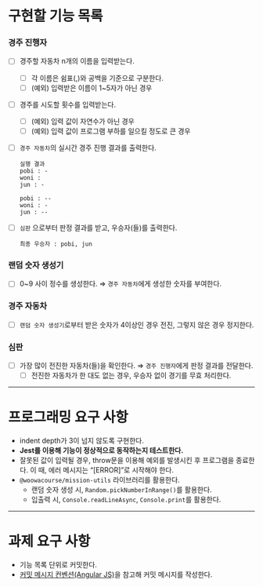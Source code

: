 # 구현할 기능 목록

### 경주 진행자

- [ ]  경주할 자동차 n개의 이름을 입력받는다.
    - [ ]  각 이름은 쉼표(,)와 공백을 기준으로 구분한다.
    - [ ]  (예외) 입력받은 이름이 1~5자가 아닌 경우
- [ ]  경주를 시도할 횟수를 입력받는다.
    - [ ]  (예외) 입력 값이 자연수가 아닌 경우
    - [ ]  (예외) 입력 값이 프로그램 부하를 일으킬 정도로 큰 경우
- [ ]  `경주 자동차`의 실시간 경주 진행 결과를 출력한다.
    
    ```
    실행 결과
    pobi : -
    woni :
    jun : -
    
    pobi : --
    woni : -
    jun : --
    ```
    
- [ ]  `심판` 으로부터 판정 결과를 받고, 우승자(들)를 출력한다.
    
    ```
    최종 우승자 : pobi, jun
    ```
    

### 랜덤 숫자 생성기

- [ ]  0~9 사이 정수를 생성한다. ⇒ `경주 자동차`에게 생성한 숫자를 부여한다.

### 경주 자동차

- [ ]  `랜덤 숫자 생성기`로부터 받은 숫자가 4이상인 경우 전진, 그렇지 않은 경우 정지한다.

### 심판

- [ ]  가장 많이 전진한 자동차(들)을 확인한다. ⇒ `경주 진행자`에게 판정 결과를 전달한다.
    - [ ]  전진한 자동차가 한 대도 없는 경우, 우승자 없이 경기를 무효 처리한다.

---

# 프로그래밍 요구 사항

- indent depth가 3이 넘지 않도록 구현한다.
- **Jest를 이용해 기능이 정상적으로 동작하는지 테스트한다.**
- 잘못된 값이 입력될 경우, throw문을 이용해 예외를 발생시킨 후 프로그램을 종료한다. 이 때, 에러 메시지는 “[ERROR]”로 시작해야 한다.
- `@woowacourse/mission-utils` 라이브러리를 활용한다.
    - 랜덤 숫자 생성 시, `Random.pickNumberInRange()`를 활용한다.
    - 입출력 시, `Console.readLineAsync`, `Console.print`를 활용한다.

---

# 과제 요구 사항

- 기능 목록 단위로 커밋한다.
- [커밋 메시지 컨벤션(Angular JS)](https://gist.github.com/stephenparish/9941e89d80e2bc58a153)을 참고해 커밋 메시지를 작성한다.